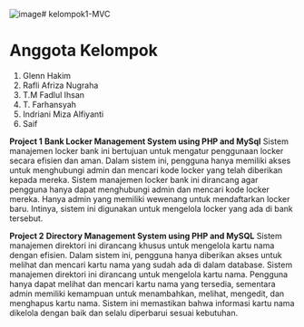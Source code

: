 ![image](https://github.com/rafliafriza12/kelompok1-MVC/assets/132206065/432ff9ee-2b56-4b6e-a6cf-1e029553c619)# kelompok1-MVC

# Anggota Kelompok
1. Glenn Hakim
2. Rafli Afriza Nugraha
3. T.M Fadlul Ihsan
4. T. Farhansyah
5. Indriani Miza Alfiyanti
6. Saif

**Project 1**
**Bank Locker Management System using PHP and MySql**
Sistem manajemen locker bank ini bertujuan untuk mengatur penggunaan locker secara efisien dan aman. Dalam sistem ini, pengguna hanya memiliki akses untuk menghubungi admin dan mencari kode locker yang telah diberikan kepada mereka. Sistem manajemen locker bank ini dirancang agar pengguna hanya dapat menghubungi admin dan mencari kode locker mereka. Hanya admin yang memiliki wewenang untuk mendaftarkan locker baru. Intinya, sistem ini digunakan untuk mengelola locker yang ada di bank tersebut.

**Project 2**
**⁠Directory Management System using PHP and MySQL**
Sistem manajemen direktori ini dirancang khusus untuk mengelola kartu nama dengan efisien. Dalam sistem ini, pengguna hanya diberikan akses untuk melihat dan mencari kartu nama yang sudah ada di dalam database. Sistem manajemen direktori ini dirancang untuk mengelola kartu nama. Pengguna hanya dapat melihat dan mencari kartu nama yang tersedia, sementara admin memiliki kemampuan untuk menambahkan, melihat, mengedit, dan menghapus kartu nama. Sistem ini memastikan bahwa informasi kartu nama dikelola dengan baik dan selalu diperbarui sesuai kebutuhan.
